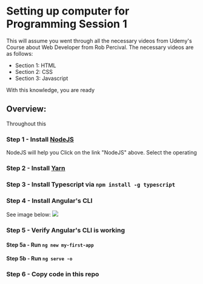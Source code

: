 Setting up computer for Programming Session 1
=====================================

This will assume you went through all the necessary videos from Udemy's Course about Web Developer from Rob Percival. The necessary videos are as follows:
- Section 1: HTML
- Section 2: CSS
- Section 3: Javascript

With this knowledge, you are ready

## Overview:
Throughout this 
### Step 1 - Install [NodeJS](https://nodejs.org/en/download/)
NodeJS will help you Click on the link "NodeJS" above. Select the operating
### Step 2 - Install [Yarn](https://yarnpkg.com/lang/en/docs/install/)
### Step 3 - Install Typescript via `npm install -g typescript`
### Step 4 - Install Angular's CLI
See image below:
<img src="https://cli.angular.io/images/cli-logo.svg" />
### Step 5 - Verify Angular's CLI is working
#### Step 5a - Run `ng new my-first-app`
#### Step 5b - Run `ng serve -o`
### Step 6 - Copy code in this repo
